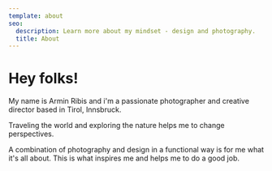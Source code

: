 ```yaml
---
template: about
seo:
  description: Learn more about my mindset - design and photography.
  title: About
---
```

# Hey folks!

My name is Armin Ribis and i'm a passionate photographer and creative director based in Tirol, Innsbruck.

Traveling the world and exploring the nature helps me to change perspectives.

A combination of photography and design in a functional way is for me what it's all about. This is what inspires me and helps me to do a good job.
